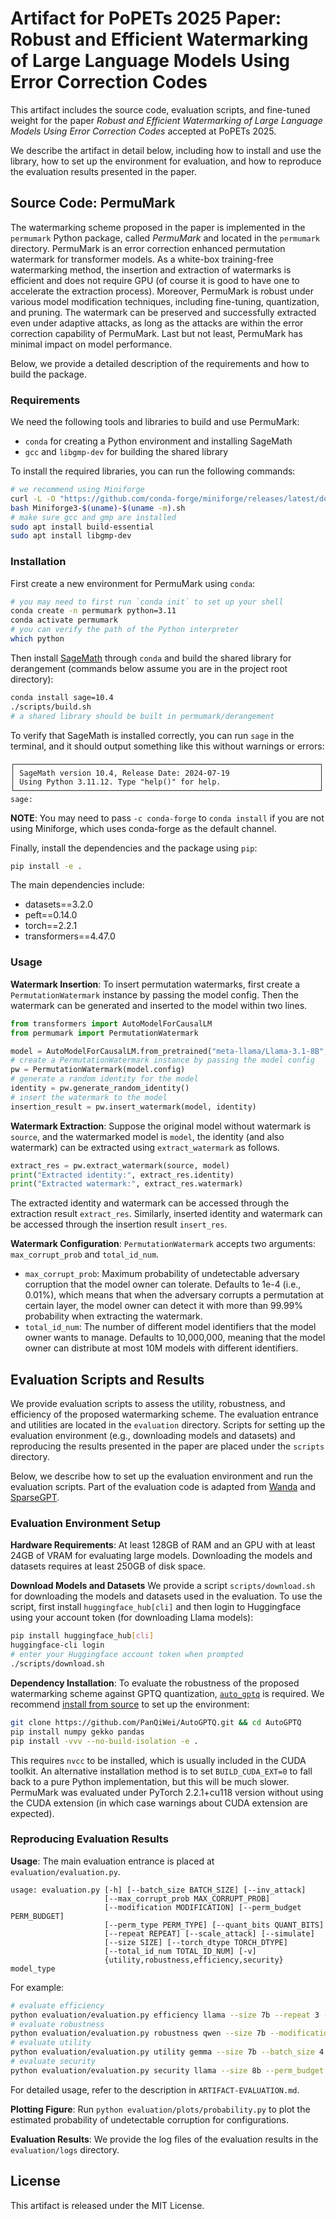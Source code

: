 # Artifact for PoPETs 2025 Paper: Robust and Efficient Watermarking of Large Language Models Using Error Correction Codes

This artifact includes the source code, evaluation scripts, and fine-tuned weight for the paper *Robust and Efficient Watermarking of Large Language Models Using Error Correction Codes* accepted at PoPETs 2025.

We describe the artifact in detail below, including how to install and use the library, how to set up the environment for evaluation, and how to reproduce the evaluation results presented in the paper.

## Source Code: PermuMark

The watermarking scheme proposed in the paper is implemented in the `permumark` Python package, called *PermuMark* and located in the `permumark` directory.
PermuMark is an error correction enhanced permutation watermark for transformer models.
As a white-box training-free watermarking method, the insertion and extraction of watermarks is efficient and does not require GPU (of course it is good to have one to accelerate the extraction process).
Moreover, PermuMark is robust under various model modification techniques, including fine-tuning, quantization, and pruning.
The watermark can be preserved and successfully extracted even under adaptive attacks, as long as the attacks are within the error correction capability of PermuMark.
Last but not least, PermuMark has minimal impact on model performance.

Below, we provide a detailed description of the requirements and how to build the package.

### Requirements

We need the following tools and libraries to build and use PermuMark:

- `conda` for creating a Python environment and installing SageMath
- `gcc` and `libgmp-dev` for building the shared library

To install the required libraries, you can run the following commands:

```bash
# we recommend using Miniforge
curl -L -O "https://github.com/conda-forge/miniforge/releases/latest/download/Miniforge3-$(uname)-$(uname -m).sh"
bash Miniforge3-$(uname)-$(uname -m).sh
# make sure gcc and gmp are installed
sudo apt install build-essential
sudo apt install libgmp-dev
```

### Installation

First create a new environment for PermuMark using `conda`:

```bash
# you may need to first run `conda init` to set up your shell
conda create -n permumark python=3.11
conda activate permumark
# you can verify the path of the Python interpreter
which python
```

Then install [SageMath](https://www.sagemath.org/) through `conda` and build the shared library for derangement (commands below assume you are in the project root directory):

```bash
conda install sage=10.4
./scripts/build.sh
# a shared library should be built in permumark/derangement
```

To verify that SageMath is installed correctly, you can run `sage` in the terminal, and it should output something like this without warnings or errors:

```text
┌────────────────────────────────────────────────────────────────────┐
│ SageMath version 10.4, Release Date: 2024-07-19                    │
│ Using Python 3.11.12. Type "help()" for help.                      │
└────────────────────────────────────────────────────────────────────┘
sage: 
```

**NOTE**: You may need to pass `-c conda-forge` to `conda install` if you are not using Miniforge, which uses conda-forge as the default channel.

Finally, install the dependencies and the package using `pip`:

```bash
pip install -e .
```

The main dependencies include:

- datasets==3.2.0
- peft==0.14.0
- torch==2.2.1
- transformers==4.47.0

### Usage

**Watermark Insertion**:
To insert permutation watermarks, first create a `PermutationWatermark` instance by passing the model config.
Then the watermark can be generated and inserted to the model within two lines.

```python
from transformers import AutoModelForCausalLM
from permumark import PermutationWatermark

model = AutoModelForCausalLM.from_pretrained("meta-llama/Llama-3.1-8B", trust_remote_code=True)
# create a PermutationWatermark instance by passing the model config
pw = PermutationWatermark(model.config)
# generate a random identity for the model
identity = pw.generate_random_identity()
# insert the watermark to the model
insertion_result = pw.insert_watermark(model, identity)
```

**Watermark Extraction**:
Suppose the original model without watermark is `source`, and the watermarked model is `model`,
the identity (and also watermark) can be extracted using `extract_watermark` as follows.

```python
extract_res = pw.extract_watermark(source, model)
print("Extracted identity:", extract_res.identity)
print("Extracted watermark:", extract_res.watermark)
```

The extracted identity and watermark can be accessed through the extraction result `extract_res`.
Similarly, inserted identity and watermark can be accessed through the insertion result `insert_res`.

**Watermark Configuration**:
`PermutationWatermark` accepts two arguments: `max_corrupt_prob` and `total_id_num`.

- `max_corrupt_prob`: Maximum probability of undetectable adversary corruption that the model owner can tolerate.
  Defaults to 1e-4 (i.e., 0.01%), which means that when the adversary corrupts a permutation at certain layer, the model
  owner can detect it with more than 99.99% probability when extracting the watermark.
- `total_id_num`: The number of different model identifiers that the model owner wants to manage.
  Defaults to 10,000,000, meaning that the model owner can distribute at most 10M models with different identifiers.

## Evaluation Scripts and Results

We provide evaluation scripts to assess the utility, robustness, and efficiency of the proposed watermarking scheme.
The evaluation entrance and utilities are located in the `evaluation` directory.
Scripts for setting up the evaluation environment (e.g., downloading models and datasets) and reproducing the results presented in the paper are placed under the `scripts` directory.

Below, we describe how to set up the evaluation environment and run the evaluation scripts.
Part of the evaluation code is adapted from [Wanda](https://github.com/locuslab/wanda) and [SparseGPT](https://github.com/IST-DASLab/sparsegpt).


### Evaluation Environment Setup

**Hardware Requirements**:
At least 128GB of RAM and an GPU with at least 24GB of VRAM for evaluating large models.
Downloading the models and datasets requires at least 250GB of disk space.

**Download Models and Datasets**
We provide a script `scripts/download.sh` for downloading the models and datasets used in the evaluation.
To use the script, first install `huggingface_hub[cli]` and then login to Huggingface using your account token (for downloading Llama models):

```bash
pip install huggingface_hub[cli]
huggingface-cli login
# enter your Huggingface account token when prompted
./scripts/download.sh
```

**Dependency Installation**:
To evaluate the robustness of the proposed watermarking scheme against GPTQ quantization, [`auto_gptq`](https://github.com/AutoGPTQ/AutoGPTQ) is
required.
We recommend [install from source](https://github.com/AutoGPTQ/AutoGPTQ?tab=readme-ov-file#install-from-source) to set
up the environment:

```bash
git clone https://github.com/PanQiWei/AutoGPTQ.git && cd AutoGPTQ
pip install numpy gekko pandas
pip install -vvv --no-build-isolation -e .
```

This requires `nvcc` to be installed, which is usually included in the CUDA toolkit.
An alternative installation method is to set `BUILD_CUDA_EXT=0` to fall back to a pure Python implementation, but this will be much slower.
PermuMark was evaluated under PyTorch 2.2.1+cu118 version without using the CUDA extension (in which case warnings about CUDA extension are expected).

### Reproducing Evaluation Results

**Usage**:
The main evaluation entrance is placed at `evaluation/evaluation.py`.

```
usage: evaluation.py [-h] [--batch_size BATCH_SIZE] [--inv_attack]
                     [--max_corrupt_prob MAX_CORRUPT_PROB]
                     [--modification MODIFICATION] [--perm_budget PERM_BUDGET]
                     [--perm_type PERM_TYPE] [--quant_bits QUANT_BITS]
                     [--repeat REPEAT] [--scale_attack] [--simulate]
                     [--size SIZE] [--torch_dtype TORCH_DTYPE]
                     [--total_id_num TOTAL_ID_NUM] [-v]
                     {utility,robustness,efficiency,security} model_type
```

For example:

```bash
# evaluate efficiency
python evaluation/evaluation.py efficiency llama --size 7b --repeat 3 --verbose
# evaluate robustness
python evaluation/evaluation.py robustness qwen --size 7b --modification finetune
# evaluate utility
python evaluation/evaluation.py utility gemma --size 7b --batch_size 4
# evaluate security
python evaluation/evaluation.py security llama --size 8b --perm_budget 60 --perm_type random
```

For detailed usage, refer to the description in `ARTIFACT-EVALUATION.md`.

**Plotting Figure**:
Run `python evaluation/plots/probability.py` to plot the estimated probability of undetectable corruption for configurations.

**Evaluation Results**:
We provide the log files of the evaluation results in the `evaluation/logs` directory.

## License

This artifact is released under the MIT License.
